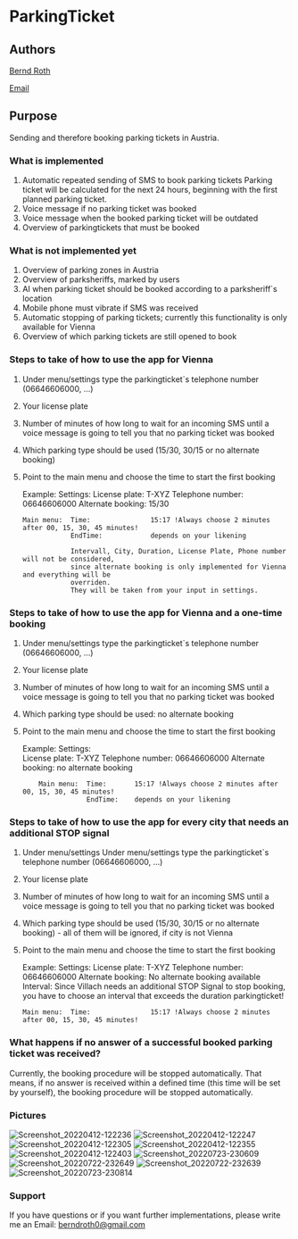 # ParkingTicket
## Authors
[Bernd Roth](https://github.com/bernd-roth/ParkingTicket)

[Email](berndroth0@gmail.com)

## Purpose
Sending and therefore booking parking tickets in Austria.

### What is implemented
1. Automatic repeated sending of SMS to book parking tickets
   Parking ticket will be calculated for the next 24 hours, beginning with the first planned
   parking ticket.
2. Voice message if no parking ticket was booked
3. Voice message when the booked parking ticket will be outdated
4. Overview of parkingtickets that must be booked

### What is not implemented yet
1. Overview of parking zones in Austria
2. Overview of parksheriffs, marked by users
3. AI when parking ticket should be booked according to a parksheriff`s location
4. Mobile phone must vibrate if SMS was received
5. Automatic stopping of parking tickets; currently this functionality is only available for Vienna
6. Overview of which parking tickets are still opened to book

### Steps to take of how to use the app for Vienna
1.  Under menu/settings type the parkingticket`s telephone number (06646606000, ...)
2.  Your license plate
3.  Number of minutes of how long to wait for an incoming SMS until a voice message is going to tell
    you that no parking ticket was booked
4.  Which parking type should be used (15/30, 30/15 or no alternate booking)
5.  Point to the main menu and choose the time to start the first booking
    
    Example: 
        Settings:   License plate:      T-XYZ
                    Telephone number:   06646606000
                    Alternate booking:  15/30
    
        Main menu:  Time:               15:17 !Always choose 2 minutes after 00, 15, 30, 45 minutes!
                    EndTime:            depends on your likening
    
                    Intervall, City, Duration, License Plate, Phone number will not be considered,
                    since alternate booking is only implemented for Vienna and everything will be
                    overriden.
                    They will be taken from your input in settings.

### Steps to take of how to use the app for Vienna and a one-time booking
1.  Under menu/settings type the parkingticket`s telephone number (06646606000, ...)
2.  Your license plate
3.  Number of minutes of how long to wait for an incoming SMS until a voice message is going to tell
    you that no parking ticket was booked
4.  Which parking type should be used: no alternate booking
5.  Point to the main menu and choose the time to start the first booking

    Example:
        Settings:   
            License plate:      T-XYZ
            Telephone number:   06646606000
            Alternate booking:  no alternate booking

            Main menu:  Time:       15:17 !Always choose 2 minutes after 00, 15, 30, 45 minutes!
                        EndTime:    depends on your likening

### Steps to take of how to use the app for every city that needs an additional STOP signal
1.  Under menu/settings Under menu/settings type the parkingticket`s telephone number (06646606000, ...)
2.  Your license plate
3.  Number of minutes of how long to wait for an incoming SMS until a voice message is going to tell
    you that no parking ticket was booked
4.  Which parking type should be used (15/30, 30/15 or no alternate booking) - all of them will be
    ignored, if city is not Vienna
5.  Point to the main menu and choose the time to start the first booking

    Example:
        Settings:   License plate:      T-XYZ
                    Telephone number:   06646606000
                    Alternate booking:  No alternate booking available
        Interval:   Since Villach needs an additional STOP Signal to stop booking,
                    you have to choose an interval that exceeds the duration parkingticket!

        Main menu:  Time:               15:17 !Always choose 2 minutes after 00, 15, 30, 45 minutes!

### What happens if no answer of a successful booked parking ticket was received?
Currently, the booking procedure will be stopped automatically.
That means, if no answer is received within a defined time (this time will be set by yourself),
the booking procedure will be stopped automatically.
        
### Pictures
![Screenshot_20220412-122236](https://user-images.githubusercontent.com/1835491/162941274-1c99cffc-852b-4b65-9f60-c0b56a415dc3.png)
![Screenshot_20220412-122247](https://user-images.githubusercontent.com/1835491/162941359-db0ae893-da4b-4a80-98dd-ac70721aad9f.png)
![Screenshot_20220412-122305](https://user-images.githubusercontent.com/1835491/162941363-b3f62eae-8951-4242-affa-d0594ca47fc0.png)
![Screenshot_20220412-122355](https://user-images.githubusercontent.com/1835491/162941364-07133d70-fd8f-433a-aa65-b607d3a4d300.png)
![Screenshot_20220412-122403](https://user-images.githubusercontent.com/1835491/162941366-9ac8f84d-0bf5-44d3-85bd-00973d1c8097.png)
![Screenshot_20220723-230609](https://user-images.githubusercontent.com/1835491/180623086-8864cb01-a679-4bcb-a779-c6bd2c529a5e.png)
![Screenshot_20220722-232649](https://user-images.githubusercontent.com/1835491/180571490-332f09b4-a690-4bae-a3bb-5506c6546e85.png)
![Screenshot_20220722-232639](https://user-images.githubusercontent.com/1835491/180571508-e6a2b4b1-640e-4e9e-9b36-f6e0873a919f.png)
![Screenshot_20220723-230814](https://user-images.githubusercontent.com/1835491/180623089-23a078b0-e91c-4ebc-80e9-e1d31a44f509.png)

### Support
If you have questions or if you want further implementations,
please write me an Email: berndroth0@gmail.com
